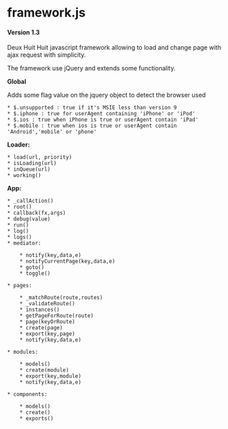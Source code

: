 # framework.js

#### Version 1.3

Deux Huit Huit javascript framework allowing to load and change page with ajax request with simplicity.

The framework use jQuery and extends some functionality.

**Global**

Adds some flag value on the jquery object to detect the browser used

	* $.unsupported : true if it's MSIE less than version 9
	* $.iphone : true for userAgent containing 'iPhone' or 'iPod'
	* $.ios : true when iPhone is true or userAgent contain 'iPad'
	* $.mobile : true when ios is true or userAgent contain 'Android','mobile' or 'phone'

**Loader:**

	* load(url, priority)
	* isLoading(url)
	* inQueue(url)
	* working()
	
	
**App:**

	* _callAction()
	* root()
	* callback(fx,args)
	* debug(value)
	* run()
	* log()
	* logs()
	* mediator:
	
		* notify(key,data,e)
		* notifyCurrentPage(key,data,e)
		* goto()
		* toggle()
		
	* pages: 
	
		* _matchRoute(route,routes)
		* _validateRoute()
		* instances()
		* getPageForRoute(route)
		* page(keyOrRoute)
		* create(page)
		* export(key,page)
		* notify(key,data,e)
		
	* modules:
	
		* models()
		* create(module)
		* export(key,module)
		* notify(key,data,e)
		
	* components:
	
		* models()
		* create()
		* exports()
		